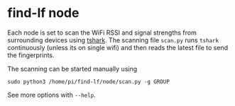 # find-lf node

Each node is set to scan the WiFi RSSI and signal strengths from surrounding devices using [tshark](https://www.wireshark.org/docs/man-pages/tshark.html). The scanning file `scan.py` runs `tshark` continuously (unless its on single wifi) and then reads the latest file to send the fingerprints.

The scanning can be started manually using 

```
sudo python3 /home/pi/find-lf/node/scan.py -g GROUP
```

See more options with `--help`.
